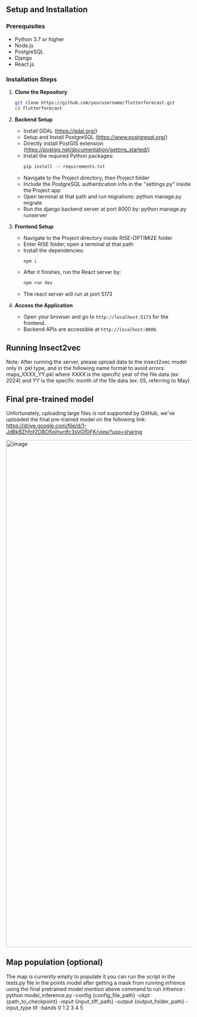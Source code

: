 ## Setup and Installation

### Prerequisites
- Python 3.7 or higher
- Node.js
- PostgreSQL
- Django
- React.js

### Installation Steps

1. **Clone the Repository**
   ```bash
   git clone https://github.com/yourusername/flutterforecast.git
   cd flutterforecast
   ```

2. **Backend Setup**
   - Install GDAL (https://gdal.org/)
   - Setup and Install PostgreSQL (https://www.postgresql.org/)
   - Directly install PostGIS extension (https://postgis.net/documentation/getting_started/)
   - Install the required Python packages:
     ```bash
     pip install -r requirements.txt
     ```
   - Navigate to the Project directory, then Project folder
   - Include the PostgreSQL authentication info in the "settings.py" inside the Project app
   - Open terminal at that path and run migrations:
     python manage.py migrate
   - Run the django backend server at port 8000 by:
     python manage.py runserver

3. **Frontend Setup**
   - Navigate to the Project directory inside RISE-OPTIMIZE folder
   - Enter RISE folder, open a terminal at that path
   - Install the dependencies:
     ```bash
     npm i
     ```
   - After it finishes, run the React server by:
     ```bash
     npm run dev
     ```
   - The react server will run at port 5173

4. **Access the Application**
   - Open your browser and go to `http://localhost:5173` for the frontend.
   - Backend APIs are accessible at `http://localhost:8000`.

## Running Insect2vec
Note: After running the server, please upload data to the insect2vec model only in .pkl type,
and in the following name format to avoid errors: maps_XXXX_YY.pkl
where XXXX is the specific year of the file data (ex: 2024)
and YY is the specific month of the file  data (ex: 05, referring to May)

## Final pre-trained model
Unfortunately, uploading large files is not supported by GitHub, we've uploaded the 
final pre-trained model on the following link: https://drive.google.com/file/d/1-JdBkBZhfofZOBO5ojhyctfc3sVGfDFK/view?usp=sharing

<img width="1383" alt="image" src="https://github.com/user-attachments/assets/32e55bdc-7657-440f-9c4f-4ea72d172b1a">

## Map population (optional)
The map is currently empty to populate it you can run the script in the tests.py file in the points model after getting a mask from running infrence using the final pretrained model mention above 
command to run infrence : python model_inference.py -config {config_file_path} -ckpt {path_to_checkpoint} -input {input_tiff_path} -output {output_folder_path} -input_type tif -bands 0 1 2 3 4 5

